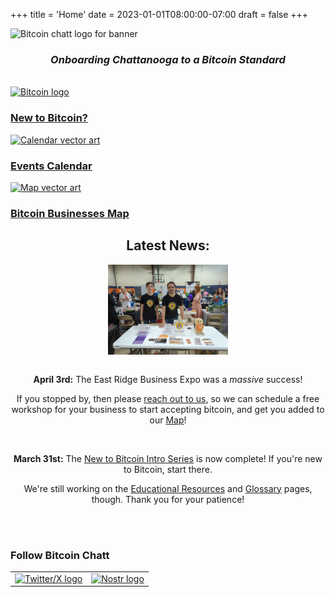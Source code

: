 +++
title = 'Home'
date = 2023-01-01T08:00:00-07:00
draft = false
+++


<div class="banner">
  <img class="banner-element" src="/images/Logos/BitcoinChatt_square-transparent.png" alt="Bitcoin chatt logo for banner"/>
</div>

<h3 style="text-align: center"><em>Onboarding Chattanooga to a Bitcoin Standard</em></h3>

<br>

<div class="nav">
  <div class="nav-box">
    <a href="./new-to-bitcoin">
      <img class="nav-element" src="./images/btc.png" alt="Bitcoin logo"/>
      <h3>New to Bitcoin?</h3>
    </a>
  </div>
  <!--
  <div class="nav-box">
    <a href="./coming_soon">
      <img class="nav-element" src="./images/placeholder.png" alt="Placeholder image"/>
      <h3>Blog</h3>
    </a>
  </div>-->
  <div class="nav-box">
    <a href="./calendar">
      <img class="nav-element" src="./images/calendar.png" alt="Calendar vector art"/>
      <h3>Events Calendar</h3>
    </a>
  </div>
  <div class="nav-box">
    <a href="./map">
      <img class="nav-element" src="./images/map.png" alt="Map vector art"/>
      <h3>Bitcoin Businesses Map</h3>
    </a>
  </div>
</div>

<h2 style="text-align: center"><b>Latest News:</b></h2>

<center>

<img class="mobile-banner" src="./Business Expo 2025.png" style="width:20dvw;display:block;margin:0 auto;">

<br>

<b>April 3rd:</b> The East Ridge Business Expo was a <i>massive</i> success!

If you stopped by, then please <a href="https://www.bitcoinchatt.org/contact">reach out to us</a>, so we can schedule a free workshop for your business to start accepting bitcoin, and get you added to our <a href="https://www.bitcoinchatt.org/map">Map</a>!

<br>
  
<b>March 31st:</b> The <a href="https://www.bitcoinchatt.org/new-to-bitcoin/table-of-contents/">New to Bitcoin Intro Series</a> is now complete! If you're new to Bitcoin, start there.

We're still working on the <a href="https://www.bitcoinchatt.org/new-to-bitcoin/resources/">Educational Resources</a> and <a href="https://www.bitcoinchatt.org/new-to-bitcoin/glossary/">Glossary</a> pages, though. Thank you for your patience!

</center>

<br>

<br>

<h3 class="social-links">Follow Bitcoin Chatt</h3>
<div class="social-links">
  <table>
    <tr>
      <td>
        <a target="_blank" href="https://x.com/bitcoinchatt">
          <img class="social-link" height="40rem" src="./images/Logos/Twitter-X-Logo.png" alt="Twitter/X logo"/>
        </a>
      </td>
      <td>
        <a target="_blank" href="https://njump.me/npub1fdc5nr47gx8pcz9cppyat9fx0gc9hv48nke7pf78drx7rpqw28ksqgx779">
          <img class="social-link" height="40rem" src="./images/Logos/Nostr-Logo.png" alt="Nostr logo"/>
        </a>
      </td>
    </tr>
  </table>
<br>
<br>
</div>
